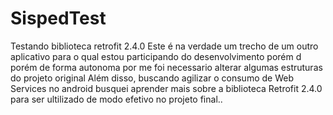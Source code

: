 # SispedTest
Testando biblioteca retrofit 2.4.0
Este é na verdade um trecho de um outro aplicativo para o qual estou participando do desenvolvimento porém d
porém  de forma autonoma  por me foi necessario alterar algumas estruturas do projeto original
Além disso, buscando agilizar o consumo de Web Services no android
busquei aprender mais  sobre a biblioteca Retrofit 2.4.0 
para ser ultilizado de modo efetivo no projeto final..
